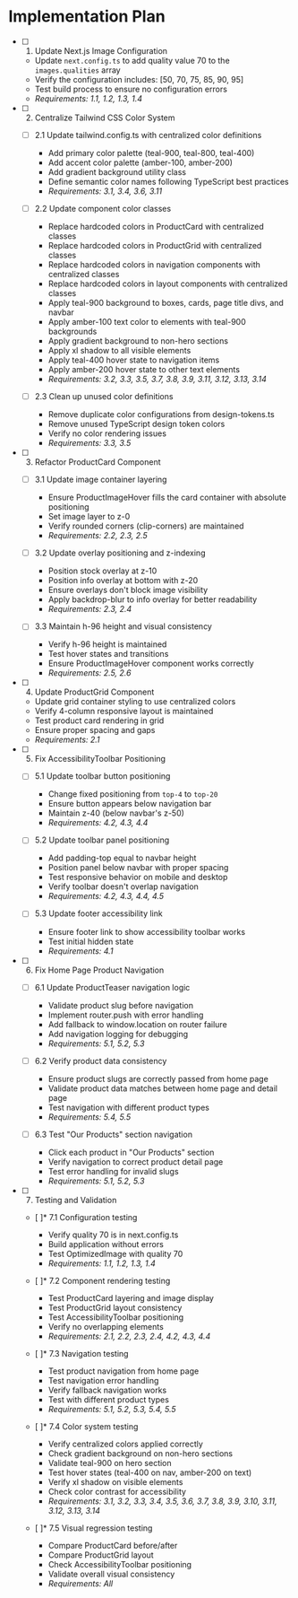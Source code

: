 # Implementation Plan

- [ ] 1. Update Next.js Image Configuration

  - Update `next.config.ts` to add quality value 70 to the `images.qualities` array
  - Verify the configuration includes: [50, 70, 75, 85, 90, 95]
  - Test build process to ensure no configuration errors
  - _Requirements: 1.1, 1.2, 1.3, 1.4_

- [ ] 2. Centralize Tailwind CSS Color System

  - [ ] 2.1 Update tailwind.config.ts with centralized color definitions

    - Add primary color palette (teal-900, teal-800, teal-400)
    - Add accent color palette (amber-100, amber-200)
    - Add gradient background utility class
    - Define semantic color names following TypeScript best practices
    - _Requirements: 3.1, 3.4, 3.6, 3.11_

  - [ ] 2.2 Update component color classes

    - Replace hardcoded colors in ProductCard with centralized classes
    - Replace hardcoded colors in ProductGrid with centralized classes
    - Replace hardcoded colors in navigation components with centralized classes
    - Replace hardcoded colors in layout components with centralized classes
    - Apply teal-900 background to boxes, cards, page title divs, and navbar
    - Apply amber-100 text color to elements with teal-900 backgrounds
    - Apply gradient background to non-hero sections
    - Apply xl shadow to all visible elements
    - Apply teal-400 hover state to navigation items
    - Apply amber-200 hover state to other text elements
    - _Requirements: 3.2, 3.3, 3.5, 3.7, 3.8, 3.9, 3.11, 3.12, 3.13, 3.14_

  - [ ] 2.3 Clean up unused color definitions
    - Remove duplicate color configurations from design-tokens.ts
    - Remove unused TypeScript design token colors
    - Verify no color rendering issues
    - _Requirements: 3.3, 3.5_

- [ ] 3. Refactor ProductCard Component

  - [ ] 3.1 Update image container layering

    - Ensure ProductImageHover fills the card container with absolute positioning
    - Set image layer to z-0
    - Verify rounded corners (clip-corners) are maintained
    - _Requirements: 2.2, 2.3, 2.5_

  - [ ] 3.2 Update overlay positioning and z-indexing

    - Position stock overlay at z-10
    - Position info overlay at bottom with z-20
    - Ensure overlays don't block image visibility
    - Apply backdrop-blur to info overlay for better readability
    - _Requirements: 2.3, 2.4_

  - [ ] 3.3 Maintain h-96 height and visual consistency
    - Verify h-96 height is maintained
    - Test hover states and transitions
    - Ensure ProductImageHover component works correctly
    - _Requirements: 2.5, 2.6_

- [ ] 4. Update ProductGrid Component

  - Update grid container styling to use centralized colors
  - Verify 4-column responsive layout is maintained
  - Test product card rendering in grid
  - Ensure proper spacing and gaps
  - _Requirements: 2.1_

- [ ] 5. Fix AccessibilityToolbar Positioning

  - [ ] 5.1 Update toolbar button positioning

    - Change fixed positioning from `top-4` to `top-20`
    - Ensure button appears below navigation bar
    - Maintain z-40 (below navbar's z-50)
    - _Requirements: 4.2, 4.3, 4.4_

  - [ ] 5.2 Update toolbar panel positioning

    - Add padding-top equal to navbar height
    - Position panel below navbar with proper spacing
    - Test responsive behavior on mobile and desktop
    - Verify toolbar doesn't overlap navigation
    - _Requirements: 4.2, 4.3, 4.4, 4.5_

  - [ ] 5.3 Update footer accessibility link
    - Ensure footer link to show accessibility toolbar works
    - Test initial hidden state
    - _Requirements: 4.1_

- [ ] 6. Fix Home Page Product Navigation

  - [ ] 6.1 Update ProductTeaser navigation logic

    - Validate product slug before navigation
    - Implement router.push with error handling
    - Add fallback to window.location on router failure
    - Add navigation logging for debugging
    - _Requirements: 5.1, 5.2, 5.3_

  - [ ] 6.2 Verify product data consistency

    - Ensure product slugs are correctly passed from home page
    - Validate product data matches between home page and detail page
    - Test navigation with different product types
    - _Requirements: 5.4, 5.5_

  - [ ] 6.3 Test "Our Products" section navigation
    - Click each product in "Our Products" section
    - Verify navigation to correct product detail page
    - Test error handling for invalid slugs
    - _Requirements: 5.1, 5.2, 5.3_

- [ ] 7. Testing and Validation

  - [ ]\* 7.1 Configuration testing

    - Verify quality 70 is in next.config.ts
    - Build application without errors
    - Test OptimizedImage with quality 70
    - _Requirements: 1.1, 1.2, 1.3, 1.4_

  - [ ]\* 7.2 Component rendering testing

    - Test ProductCard layering and image display
    - Test ProductGrid layout consistency
    - Test AccessibilityToolbar positioning
    - Verify no overlapping elements
    - _Requirements: 2.1, 2.2, 2.3, 2.4, 4.2, 4.3, 4.4_

  - [ ]\* 7.3 Navigation testing

    - Test product navigation from home page
    - Test navigation error handling
    - Verify fallback navigation works
    - Test with different product types
    - _Requirements: 5.1, 5.2, 5.3, 5.4, 5.5_

  - [ ]\* 7.4 Color system testing

    - Verify centralized colors applied correctly
    - Check gradient background on non-hero sections
    - Validate teal-900 on hero section
    - Test hover states (teal-400 on nav, amber-200 on text)
    - Verify xl shadow on visible elements
    - Check color contrast for accessibility
    - _Requirements: 3.1, 3.2, 3.3, 3.4, 3.5, 3.6, 3.7, 3.8, 3.9, 3.10, 3.11, 3.12, 3.13, 3.14_

  - [ ]\* 7.5 Visual regression testing
    - Compare ProductCard before/after
    - Compare ProductGrid layout
    - Check AccessibilityToolbar positioning
    - Validate overall visual consistency
    - _Requirements: All_
